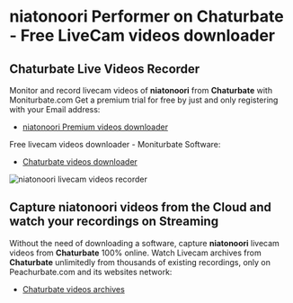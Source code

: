 # niatonoori Performer on Chaturbate - Free LiveCam videos downloader

## Chaturbate Live Videos Recorder

Monitor and record livecam videos of **niatonoori** from **Chaturbate** with Moniturbate.com
Get a premium trial for free by just and only registering with your Email address:
* [niatonoori Premium videos downloader](https://moniturbate.com/request-demo-licence-key.html)

Free livecam videos downloader - Moniturbate Software:
* [Chaturbate videos downloader](https://moniturbate.com/moniturbate-download-software.html)

![niatonoori livecam videos recorder](https://peachurnet.com/templates/moniturbate-software.png)


## Capture niatonoori videos from the Cloud and watch your recordings on Streaming

Without the need of downloading a software, capture **niatonoori** livecam videos from **Chaturbate** 100% online.
Watch Livecam archives from **Chaturbate** unlimitedly from thousands of existing recordings, only on Peachurbate.com and its websites network:
* [Chaturbate videos archives](https://peachurnet.com/)